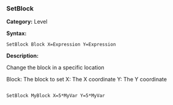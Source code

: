 ### SetBlock

**Category:**
Level

**Syntax:**

```scorpionengine
SetBlock Block X=Expression Y=Expression
```

**Description:**

Change the block in a specific location

Block: The block to set
X: The X coordinate
Y: The Y coordinate

```scorpionengine

SetBlock MyBlock X=5*MyVar Y=5*MyVar

```
